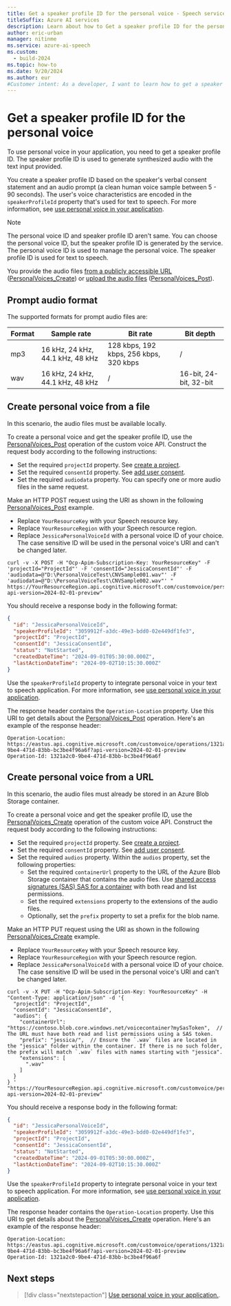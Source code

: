 ```yaml
---
title: Get a speaker profile ID for the personal voice - Speech service
titleSuffix: Azure AI services
description: Learn about how to Get a speaker profile ID for the personal voice.
author: eric-urban
manager: nitinme
ms.service: azure-ai-speech
ms.custom:
  - build-2024
ms.topic: how-to
ms.date: 9/20/2024
ms.author: eur
#Customer intent: As a developer, I want to learn how to get a speaker profile ID for the personal voice.
---
```


# Get a speaker profile ID for the personal voice

To use personal voice in your application, you need to get a speaker profile ID. The speaker profile ID is used to generate synthesized audio with the text input provided.

You create a speaker profile ID based on the speaker's verbal consent statement and an audio prompt (a clean human voice sample between 5 - 90 seconds). The user's voice characteristics are encoded in the `speakerProfileId` property that's used for text to speech. For more information, see [use personal voice in your application](./personal-voice-how-to-use.md).

> [!NOTE]
> The personal voice ID and speaker profile ID aren't same. You can choose the personal voice ID, but the speaker profile ID is generated by the service. The personal voice ID is used to manage the personal voice. The speaker profile ID is used for text to speech.

You provide the audio files [from a publicly accessible URL](#create-personal-voice-from-a-url) ([PersonalVoices_Create](/rest/api/aiservices/speechapi/personal-voices/create)) or [upload the audio files](#create-personal-voice-from-a-file) ([PersonalVoices_Post](/rest/api/aiservices/speechapi/personal-voices/post)).  

## Prompt audio format

The supported formats for prompt audio files are:

| Format | Sample rate                  | Bit rate                    | Bit depth|
|------------|--------------------------|-------------------------|----------|
| mp3  | 16 kHz, 24 kHz, 44.1 kHz, 48 kHz       | 128 kbps, 192 kbps, 256 kbps, 320 kbps              | /                          |
| wav    | 16 kHz, 24 kHz, 44.1 kHz, 48 kHz       | /                                               | 16-bit, 24-bit, 32-bit      |

## Create personal voice from a file

In this scenario, the audio files must be available locally. 

To create a personal voice and get the speaker profile ID, use the [PersonalVoices_Post](/rest/api/aiservices/speechapi/personal-voices/post) operation of the custom voice API. Construct the request body according to the following instructions:

- Set the required `projectId` property. See [create a project](./personal-voice-create-project.md).
- Set the required `consentId` property. See [add user consent](./personal-voice-create-consent.md).
- Set the required `audiodata` property. You can specify one or more audio files in the same request. 

Make an HTTP POST request using the URI as shown in the following [PersonalVoices_Post](/rest/api/aiservices/speechapi/personal-voices/post) example. 
- Replace `YourResourceKey` with your Speech resource key.
- Replace `YourResourceRegion` with your Speech resource region. 
- Replace `JessicaPersonalVoiceId` with a personal voice ID of your choice. The case sensitive ID will be used in the personal voice's URI and can't be changed later. 

```azurecli-interactive
curl -v -X POST -H "Ocp-Apim-Subscription-Key: YourResourceKey" -F 'projectId="ProjectId"' -F 'consentId="JessicaConsentId"' -F 'audiodata=@"D:\PersonalVoiceTest\CNVSample001.wav"' -F 'audiodata=@"D:\PersonalVoiceTest\CNVSample002.wav"' "
https://YourResourceRegion.api.cognitive.microsoft.com/customvoice/personalvoices/JessicaPersonalVoiceId?api-version=2024-02-01-preview"
```

You should receive a response body in the following format:

```json
{
  "id": "JessicaPersonalVoiceId",
  "speakerProfileId": "3059912f-a3dc-49e3-bdd0-02e449df1fe3",
  "projectId": "ProjectId",
  "consentId": "JessicaConsentId",
  "status": "NotStarted",
  "createdDateTime": "2024-09-01T05:30:00.000Z",
  "lastActionDateTime": "2024-09-02T10:15:30.000Z"
}
```

Use the `speakerProfileId` property to integrate personal voice in your text to speech application. For more information, see [use personal voice in your application](./personal-voice-how-to-use.md).

The response header contains the `Operation-Location` property. Use this URI to get details about the [PersonalVoices_Post](/rest/api/aiservices/speechapi/personal-voices/post) operation. Here's an example of the response header:

```HTTP 201
Operation-Location: https://eastus.api.cognitive.microsoft.com/customvoice/operations/1321a2c0-9be4-471d-83bb-bc3be4f96a6f?api-version=2024-02-01-preview
Operation-Id: 1321a2c0-9be4-471d-83bb-bc3be4f96a6f
```

## Create personal voice from a URL

In this scenario, the audio files must already be stored in an Azure Blob Storage container. 

To create a personal voice and get the speaker profile ID, use the [PersonalVoices_Create](/rest/api/aiservices/speechapi/personal-voices/create) operation of the custom voice API. Construct the request body according to the following instructions:

- Set the required `projectId` property. See [create a project](./personal-voice-create-project.md).
- Set the required `consentId` property. See [add user consent](./personal-voice-create-consent.md).
- Set the required `audios` property. Within the `audios` property, set the following properties:
  - Set the required `containerUrl` property to the URL of the Azure Blob Storage container that contains the audio files. Use [shared access signatures (SAS) SAS for a container](/azure/storage/blobs/sas-service-create-dotnet-container#create-a-service-sas-for-a-container) with both read and list permissions. 
  - Set the required `extensions` property to the extensions of the audio files. 
  - Optionally, set the `prefix` property to set a prefix for the blob name.

Make an HTTP PUT request using the URI as shown in the following [PersonalVoices_Create](/rest/api/aiservices/speechapi/personal-voices/create) example. 
- Replace `YourResourceKey` with your Speech resource key.
- Replace `YourResourceRegion` with your Speech resource region. 
- Replace `JessicaPersonalVoiceId` with a personal voice ID of your choice. The case sensitive ID will be used in the personal voice's URI and can't be changed later. 

```azurecli-interactive
curl -v -X PUT -H "Ocp-Apim-Subscription-Key: YourResourceKey" -H "Content-Type: application/json" -d '{
  "projectId": "ProjectId",
  "consentId": "JessicaConsentId",
  "audios": {
    "containerUrl": "https://contoso.blob.core.windows.net/voicecontainer?mySasToken",  // The URL must have both read and list permissions using a SAS token.
    "prefix": "jessica/",  // Ensure the `.wav` files are located in the "jessica" folder within the container. If there is no such folder, the prefix will match `.wav` files with names starting with "jessica".
    "extensions": [
      ".wav"
    ]
  }
} '  "https://YourResourceRegion.api.cognitive.microsoft.com/customvoice/personalvoices/JessicaPersonalVoiceId?api-version=2024-02-01-preview"
```

You should receive a response body in the following format:

```json
{
  "id": "JessicaPersonalVoiceId",
  "speakerProfileId": "3059912f-a3dc-49e3-bdd0-02e449df1fe3",
  "projectId": "ProjectId",
  "consentId": "JessicaConsentId",
  "status": "NotStarted",
  "createdDateTime": "2024-09-01T05:30:00.000Z",
  "lastActionDateTime": "2024-09-02T10:15:30.000Z"
}
```

Use the `speakerProfileId` property to integrate personal voice in your text to speech application. For more information, see [use personal voice in your application](./personal-voice-how-to-use.md).

The response header contains the `Operation-Location` property. Use this URI to get details about the [PersonalVoices_Create](/rest/api/aiservices/speechapi/personal-voices/create) operation. Here's an example of the response header:

```HTTP 201
Operation-Location: https://eastus.api.cognitive.microsoft.com/customvoice/operations/1321a2c0-9be4-471d-83bb-bc3be4f96a6f?api-version=2024-02-01-preview
Operation-Id: 1321a2c0-9be4-471d-83bb-bc3be4f96a6f
```

## Next steps

> [!div class="nextstepaction"]
> [Use personal voice in your application.](./personal-voice-how-to-use.md).
